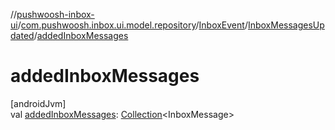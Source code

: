 //[pushwoosh-inbox-ui](../../../../index.md)/[com.pushwoosh.inbox.ui.model.repository](../../index.md)/[InboxEvent](../index.md)/[InboxMessagesUpdated](index.md)/[addedInboxMessages](added-inbox-messages.md)

# addedInboxMessages

[androidJvm]\
val [addedInboxMessages](added-inbox-messages.md): [Collection](https://kotlinlang.org/api/latest/jvm/stdlib/kotlin-stdlib/kotlin.collections/-collection/index.html)&lt;InboxMessage&gt;
